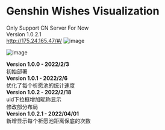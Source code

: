 # Genshin Wishes Visualization
Only Support CN Server For Now  
Version 1.0.2.1  
http://175.24.165.47/#/
![image](https://user-images.githubusercontent.com/67337861/154648677-cbd648ce-894a-40d4-82a7-f602163ead78.png)
  
![image](https://user-images.githubusercontent.com/67337861/158310102-9ff2e0e9-ad49-4fb0-a322-071bd14ed398.png)

**Version 1.0.0 - 2022/2/3**  
初始部署  
**Version 1.0.1 - 2022/2/6**  
优化了每个祈愿池的统计速度  
**Version 1.0.2 - 2022/2/18**  
uid下拉框增加昵称显示  
修改部分布局  
**Version 1.0.2.1 - 2022/04/01**  
新增显示每个祈愿池距离保底的次数  
